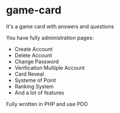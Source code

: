 # game-card

It's a game card with answers and questions

You have fully administration pages:
- Create Account
- Delete Account
- Change Password
- Verification Multiple Account
- Card Reveal
- Systeme of Point 
- Ranking System
- And a lot of features

Fully wrotten in PHP and use PDO
